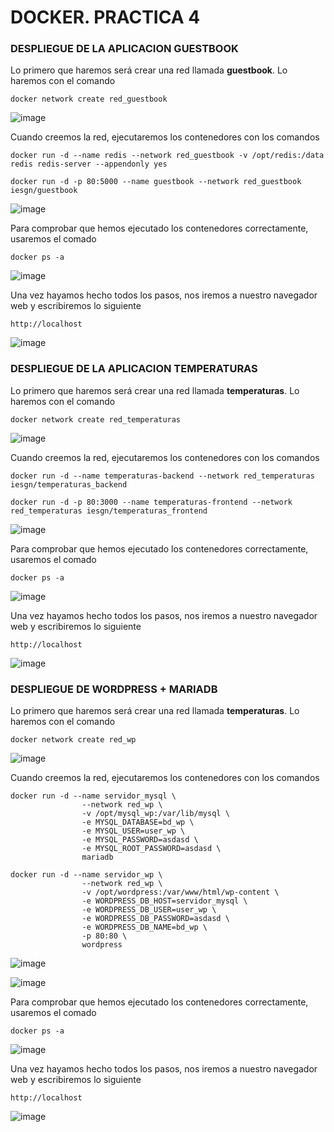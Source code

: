 # DOCKER. PRACTICA 4

### DESPLIEGUE DE LA APLICACION GUESTBOOK

Lo primero que haremos será crear una red llamada **guestbook**. Lo haremos con el comando

````
docker network create red_guestbook
````

![image](https://github.com/Josex02/SREI-ASIR2/assets/91255971/f9e21fc6-a040-47a7-b7bc-246d29b8be97)

Cuando creemos la red, ejecutaremos los contenedores con los comandos

````
docker run -d --name redis --network red_guestbook -v /opt/redis:/data redis redis-server --appendonly yes

docker run -d -p 80:5000 --name guestbook --network red_guestbook iesgn/guestbook
````

![image](https://github.com/Josex02/SREI-ASIR2/assets/91255971/cb7e6a1b-2270-4e55-84e6-4da998be89b2)

Para comprobar que hemos ejecutado los contenedores correctamente, usaremos el comado 

````
docker ps -a
````

![image](https://github.com/Josex02/SREI-ASIR2/assets/91255971/f821fb2c-b4df-4432-a561-b624a5cc2be3)

Una vez hayamos hecho todos los pasos, nos iremos a nuestro navegador web y escribiremos lo siguiente

````
http://localhost
````

![image](https://github.com/Josex02/SREI-ASIR2/assets/91255971/271f80ab-bde8-4b3e-b003-f07d786cd7f9)

### DESPLIEGUE DE LA APLICACION TEMPERATURAS

Lo primero que haremos será crear una red llamada **temperaturas**. Lo haremos con el comando

````
docker network create red_temperaturas
````

![image](https://github.com/Josex02/SREI-ASIR2/assets/91255971/51a1384f-1232-4b7a-96e8-97d62751da13)

Cuando creemos la red, ejecutaremos los contenedores con los comandos

````
docker run -d --name temperaturas-backend --network red_temperaturas iesgn/temperaturas_backend

docker run -d -p 80:3000 --name temperaturas-frontend --network red_temperaturas iesgn/temperaturas_frontend
````

![image](https://github.com/Josex02/SREI-ASIR2/assets/91255971/ef86071a-4d19-480e-8797-f270df23341b)

Para comprobar que hemos ejecutado los contenedores correctamente, usaremos el comado 

````
docker ps -a
````

![image](https://github.com/Josex02/SREI-ASIR2/assets/91255971/a5d97824-23fc-4fbd-ad4e-39c13d77d669)

Una vez hayamos hecho todos los pasos, nos iremos a nuestro navegador web y escribiremos lo siguiente

````
http://localhost
````

![image](https://github.com/Josex02/SREI-ASIR2/assets/91255971/829c549e-b95e-478c-a4da-0b82aa353f00)

### DESPLIEGUE DE WORDPRESS + MARIADB

Lo primero que haremos será crear una red llamada **temperaturas**. Lo haremos con el comando

````
docker network create red_wp
````

![image](https://github.com/Josex02/SREI-ASIR2/assets/91255971/01933636-3d15-4cdd-abea-abd21a1057cb)

Cuando creemos la red, ejecutaremos los contenedores con los comandos

````
docker run -d --name servidor_mysql \
                --network red_wp \
                -v /opt/mysql_wp:/var/lib/mysql \
                -e MYSQL_DATABASE=bd_wp \
                -e MYSQL_USER=user_wp \
                -e MYSQL_PASSWORD=asdasd \
                -e MYSQL_ROOT_PASSWORD=asdasd \
                mariadb
                
docker run -d --name servidor_wp \
                --network red_wp \
                -v /opt/wordpress:/var/www/html/wp-content \
                -e WORDPRESS_DB_HOST=servidor_mysql \
                -e WORDPRESS_DB_USER=user_wp \
                -e WORDPRESS_DB_PASSWORD=asdasd \
                -e WORDPRESS_DB_NAME=bd_wp \
                -p 80:80 \
                wordpress
````

![image](https://github.com/Josex02/SREI-ASIR2/assets/91255971/48ac951b-fe0a-4222-8c77-8065c1b51940)

![image](https://github.com/Josex02/SREI-ASIR2/assets/91255971/5699e3b5-762f-4288-bea4-79a788fc5248)

Para comprobar que hemos ejecutado los contenedores correctamente, usaremos el comado 

````
docker ps -a
````

![image](https://github.com/Josex02/SREI-ASIR2/assets/91255971/2032afbd-9a97-4c41-bbe7-a7d0f5df2cc9)

Una vez hayamos hecho todos los pasos, nos iremos a nuestro navegador web y escribiremos lo siguiente

````
http://localhost
````

![image](https://github.com/Josex02/SREI-ASIR2/assets/91255971/de02c56b-ed6b-44de-bff9-3f32905dccfb)





